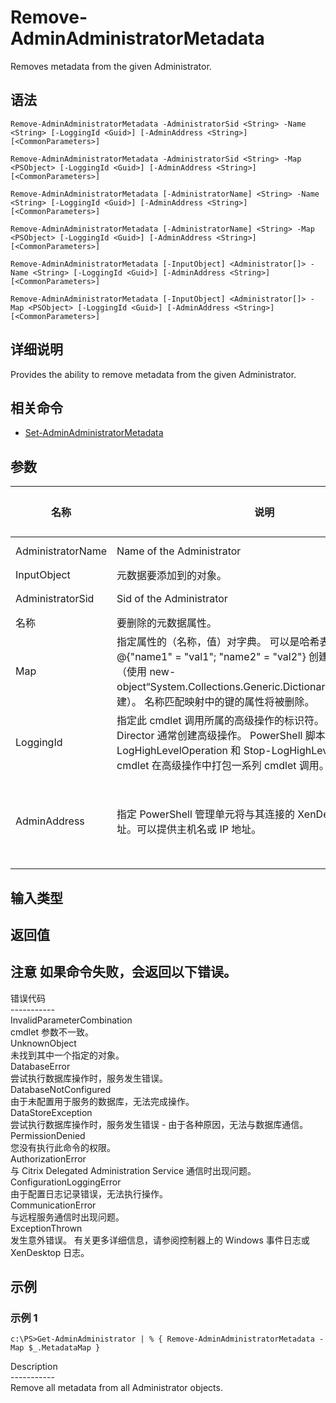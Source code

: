 # Remove-AdminAdministratorMetadata

Removes metadata from the given Administrator.

## 语法

    Remove-AdminAdministratorMetadata -AdministratorSid <String> -Name <String> [-LoggingId <Guid>] [-AdminAddress <String>] [<CommonParameters>]
    
    Remove-AdminAdministratorMetadata -AdministratorSid <String> -Map <PSObject> [-LoggingId <Guid>] [-AdminAddress <String>] [<CommonParameters>]
    
    Remove-AdminAdministratorMetadata [-AdministratorName] <String> -Name <String> [-LoggingId <Guid>] [-AdminAddress <String>] [<CommonParameters>]
    
    Remove-AdminAdministratorMetadata [-AdministratorName] <String> -Map <PSObject> [-LoggingId <Guid>] [-AdminAddress <String>] [<CommonParameters>]
    
    Remove-AdminAdministratorMetadata [-InputObject] <Administrator[]> -Name <String> [-LoggingId <Guid>] [-AdminAddress <String>] [<CommonParameters>]
    
    Remove-AdminAdministratorMetadata [-InputObject] <Administrator[]> -Map <PSObject> [-LoggingId <Guid>] [-AdminAddress <String>] [<CommonParameters>]
    

## 详细说明

Provides the ability to remove metadata from the given Administrator.

## 相关命令

- [Set-AdminAdministratorMetadata](Set-AdminAdministratorMetadata.html)

## 参数

| 名称                | 说明                                                                                                                                                                     | 是否必需？ | 管道输入                           | 默认值                                   |
| ----------------- | ---------------------------------------------------------------------------------------------------------------------------------------------------------------------- | ----- | ------------------------------ | ------------------------------------- |
| AdministratorName | Name of the Administrator                                                                                                                                              | true  | true (ByValue, ByPropertyName) |                                       |
| InputObject       | 元数据要添加到的对象。                                                                                                                                                            | true  | true (ByValue)                 |                                       |
| AdministratorSid  | Sid of the Administrator                                                                                                                                               | true  | true (ByPropertyName)          |                                       |
| 名称                | 要删除的元数据属性。                                                                                                                                                             | true  | false                          |                                       |
| Map               | 指定属性的（名称，值）对字典。 可以是哈希表（使用 @{"name1" = "val1"; "name2" = "val2"} 创建）或字符串字典（使用 new-object“System.Collections.Generic.Dictionary[String,String]”创建）。 名称匹配映射中的键的属性将被删除。    | true  | true (ByValue)                 |                                       |
| LoggingId         | 指定此 cmdlet 调用所属的高级操作的标识符。 Citrix Studio 和 Director 通常创建高级操作。 PowerShell 脚本也可以借助 Start-LogHighLevelOperation 和 Stop-LogHighLevelOperation cmdlet 在高级操作中打包一系列 cmdlet 调用。 | false | false                          |                                       |
| AdminAddress      | 指定 PowerShell 管理单元将与其连接的 XenDesktop 控制器的地址。可以提供主机名或 IP 地址。                                                                                                             | false | false                          | Localhost。一旦有 cmdlet 提供了某个值，此值将变为默认值。 |

## 输入类型

### 

## 返回值

### 

## 注意 如果命令失败，会返回以下错误。  
错误代码  
\---\---\-----  
InvalidParameterCombination  
cmdlet 参数不一致。  
UnknownObject  
未找到其中一个指定的对象。  
DatabaseError  
尝试执行数据库操作时，服务发生错误。  
DatabaseNotConfigured  
由于未配置用于服务的数据库，无法完成操作。  
DataStoreException  
尝试执行数据库操作时，服务发生错误 - 由于各种原因，无法与数据库通信。  
PermissionDenied  
您没有执行此命令的权限。  
AuthorizationError  
与 Citrix Delegated Administration Service 通信时出现问题。  
ConfigurationLoggingError  
由于配置日志记录错误，无法执行操作。  
CommunicationError  
与远程服务通信时出现问题。  
ExceptionThrown  
发生意外错误。 有关更多详细信息，请参阅控制器上的 Windows 事件日志或 XenDesktop 日志。

## 示例

### 示例 1

    c:\PS>Get-AdminAdministrator | % { Remove-AdminAdministratorMetadata -Map $_.MetadataMap }
    

Description  
\---\---\-----  
Remove all metadata from all Administrator objects.